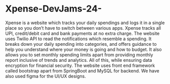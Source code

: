 # Xpense-DevJams-24-
Xpense is a website which tracks your daily spendings and logs it in a single place so you don’t have to switch between various apps. Xpense tracks all UPI, credit/debit card and bank payments at no extra charge. The website uses Twilio API to read the notifications which resemble a spending. It breaks down your daily spending into categories, and offers guidance to help you understand where your money is going and how to budget. It also allows you to set monthly spending limits apart from providing monthly report inclusive of trends and analytics. All of this, while ensuring data encryption for financial security.
The website uses front end framework called bootstrap apart from SpringBoot and MySQL for backend. We have also used figma for the UI/UX designs.
